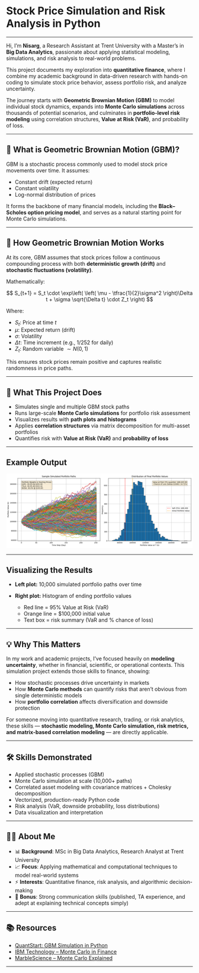 # Stock Price Simulation and Risk Analysis in Python  

---

Hi, I’m **Nisarg**, a Research Assistant at Trent University with a Master’s in **Big Data Analytics**, passionate about applying statistical modeling, simulations, and risk analysis to real-world problems.  

This project documents my exploration into **quantitative finance**, where I combine my academic background in data-driven research with hands-on coding to simulate stock price behavior, assess portfolio risk, and analyze uncertainty.  

The journey starts with **Geometric Brownian Motion (GBM)** to model individual stock dynamics, expands into **Monte Carlo simulations** across thousands of potential scenarios, and culminates in **portfolio-level risk modeling** using correlation structures, **Value at Risk (VaR)**, and probability of loss.  

---

## 📌 What is Geometric Brownian Motion (GBM)?  

GBM is a stochastic process commonly used to model stock price movements over time. It assumes:  

- Constant drift (expected return)  
- Constant volatility  
- Log-normal distribution of prices  

It forms the backbone of many financial models, including the **Black–Scholes option pricing model**, and serves as a natural starting point for Monte Carlo simulations.  

---

## 🧮 How Geometric Brownian Motion Works  

At its core, GBM assumes that stock prices follow a continuous compounding process with both **deterministic growth (drift)** and **stochastic fluctuations (volatility)**.  

Mathematically:  

$$
S_{t+1} = S_t \cdot \exp\left( \left( \mu - \tfrac{1}{2}\sigma^2 \right)\Delta t + \sigma \sqrt{\Delta t} \cdot Z_t \right)
$$  

Where:  

- $S_t$: Price at time $t$  
- $\mu$: Expected return (drift)  
- $\sigma$: Volatility  
- $\Delta t$: Time increment (e.g., 1/252 for daily)  
- $Z_t$: Random variable $\sim N(0,1)$  

This ensures stock prices remain positive and captures realistic randomness in price paths.  

---

## 🚀 What This Project Does  

- Simulates single and multiple GBM stock paths  
- Runs large-scale **Monte Carlo simulations** for portfolio risk assessment  
- Visualizes results with **path plots and histograms**  
- Applies **correlation structures** via matrix decomposition for multi-asset portfolios  
- Quantifies risk with **Value at Risk (VaR)** and **probability of loss**  

---

## Example Output

![Portfolio Simulation Output](https://github.com/Nisarg03/Quant-Simulations-and-Risk-Analysis/blob/main/Portfolio_MonteCarlo_Figure.png)

---

## Visualizing the Results

* **Left plot:** 10,000 simulated portfolio paths over time
* **Right plot:** Histogram of ending portfolio values

  * Red line = 95% Value at Risk (VaR)
  * Orange line = \$100,000 initial value
  * Text box = risk summary (VaR and % chance of loss)

---

## 💡 Why This Matters  

In my work and academic projects, I’ve focused heavily on **modeling uncertainty**, whether in financial, scientific, or operational contexts. This simulation project extends those skills to finance, showing:  

- How stochastic processes drive uncertainty in markets  
- How **Monte Carlo methods** can quantify risks that aren’t obvious from single deterministic models  
- How **portfolio correlation** affects diversification and downside protection  

For someone moving into quantitative research, trading, or risk analytics, these skills — **stochastic modeling, Monte Carlo simulation, risk metrics, and matrix-based correlation modeling** — are directly applicable.  

---

## 🛠 Skills Demonstrated  

- Applied stochastic processes (GBM)  
- Monte Carlo simulation at scale (10,000+ paths)  
- Correlated asset modeling with covariance matrices + Cholesky decomposition  
- Vectorized, production-ready Python code  
- Risk analysis (VaR, downside probability, loss distributions)  
- Data visualization and interpretation  

---

## 👨‍💻 About Me  

- 📊 **Background**: MSc in Big Data Analytics, Research Analyst at Trent University  
- 📈 **Focus**: Applying mathematical and computational techniques to model real-world systems  
- ⚡ **Interests**: Quantitative finance, risk analysis, and algorithmic decision-making  
- 🥇 **Bonus**: Strong communication skills (published, TA experience, and adept at explaining technical concepts simply)  

---

## 📚 Resources  

- [QuantStart: GBM Simulation in Python](https://www.quantstart.com/articles/geometric-brownian-motion-simulation-with-python)  
- [IBM Technology – Monte Carlo in Finance](https://www.youtube.com/watch?v=7TqhmX92P6U)  
- [MarbleScience – Monte Carlo Explained](https://www.youtube.com/watch?v=7ESK5SaP-bc)  

---
